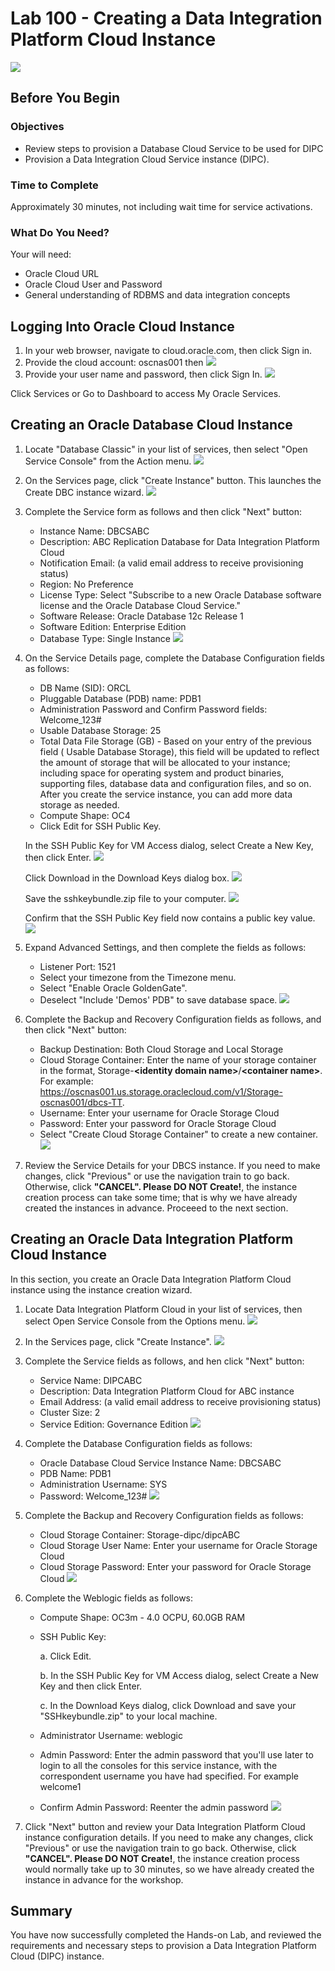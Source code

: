 # Lab 100 -  Creating a Data Integration Platform Cloud Instance
![](images/100/image100_0.png)


## Before You Begin

### Objectives
- Review steps to provision a Database Cloud Service to be used for DIPC
- Provision a Data Integration Cloud Service instance (DIPC).

### Time to Complete
Approximately 30 minutes, not including wait time for service activations.

### What Do You Need?
Your will need:
- Oracle Cloud URL
- Oracle Cloud User and Password
- General understanding of RDBMS and data integration concepts


## Logging Into Oracle Cloud Instance

1. In your web browser, navigate to cloud.oracle.com, then click Sign in.
2. Provide the cloud account: oscnas001 then <Enter>
![](images/100/image100_01.png)
3. Provide your user name and password, then click Sign In. ![](images/100/image100_1.png)

Click Services or Go to Dashboard to access My Oracle Services.

## Creating an Oracle Database Cloud Instance

1. Locate "Database Classic" in your list of services, then select "Open Service Console" from the Action menu. ![](images/100/image100_2.png)

2. On the Services page, click "Create Instance" button. This launches the Create DBC instance wizard. ![](images/100/image100_3.png)

3. Complete the Service form as follows and then click "Next" button:
    -  Instance Name: DBCSABC
    - Description: ABC Replication Database for Data Integration Platform Cloud
    - Notification Email: (a valid email address to receive provisioning status)
    - Region: No Preference
    - License Type: Select "Subscribe to a new Oracle Database software license and the Oracle Database Cloud Service."
    - Software Release: Oracle Database 12c Release 1
    - Software Edition: Enterprise Edition
    - Database Type: Single Instance ![](images/100/image100_4.png)
4. On the Service Details page, complete the Database Configuration fields as follows:
    - DB Name (SID): ORCL
    - Pluggable Database (PDB) name: PDB1
    - Administration Password and Confirm Password fields: Welcome_123#
    - Usable Database Storage: 25
    - Total Data File Storage (GB) - Based on your entry of the previous field ( Usable Database Storage), this field will be updated to reflect the amount of storage that will be allocated to your instance; including space for operating system and product binaries, supporting files, database data and configuration files, and so on. After you create the service instance, you can add more data storage as needed. 
    - Compute Shape: OC4
    - Click Edit for SSH Public Key.

    In the SSH Public Key for VM Access dialog, select Create a New Key, then click Enter.     ![](images/100/image100_5.png)

    Click Download in the Download Keys dialog box. ![](images/100/image100_6.png)

    Save the sshkeybundle.zip file to your computer. ![](images/100/image100_7.png)

    Confirm that the SSH Public Key field now contains a public key value. ![](images/100/image100_8.png)

5. Expand Advanced Settings, and then complete the fields as follows:
    - Listener Port: 1521
    - Select your timezone from the Timezone menu.
    - Select "Enable Oracle GoldenGate".
    - Deselect "Include 'Demos' PDB" to save database space. ![](images/100/image100_9.png)

6. Complete the Backup and Recovery Configuration fields as follows, and then click "Next" button:
    - Backup Destination: Both Cloud Storage and Local Storage
    - Cloud Storage Container: Enter the name of your storage container in the format, Storage-**\<identity domain name>**/**\<container name>**. For example: https://oscnas001.us.storage.oraclecloud.com/v1/Storage-oscnas001/dbcs-TT.
    - Username: Enter your username for Oracle Storage Cloud
    - Password: Enter your password for Oracle Storage Cloud
    - Select "Create Cloud Storage Container" to create a new container. ![](images/100/image100_10.png)

7. Review the Service Details for your DBCS instance. If you need to make changes, click "Previous" or use the navigation train to go back. Otherwise, click **"CANCEL". Please DO NOT Create!**, the instance creation process can take some time; that is why we have already created the instances in advance. Proceeed to the next section.

## Creating an Oracle Data Integration Platform Cloud Instance

In this section, you create an Oracle Data Integration Platform Cloud instance using the instance creation wizard.

1. Locate Data Integration Platform Cloud in your list of services, then select Open Service Console from the Options menu. ![](images/100/image100_11.png)

2. In the Services page, click "Create Instance". ![](images/100/image100_12.png)

3. Complete the Service fields as follows, and hen click "Next" button:
    - Service Name: DIPCABC
    - Description: Data Integration Platform Cloud for ABC instance
    - Email Address: (a valid email address to receive provisioning status)
    - Cluster Size: 2
    - Service Edition: Governance Edition ![](images/100/image100_13.png)
4. Complete the Database Configuration fields as follows:
    - Oracle Database Cloud Service Instance Name: DBCSABC
    - PDB Name: PDB1
    - Administration Username: SYS
    - Password: Welcome_123# ![](images/100/image100_14.png)
5. Complete the Backup and Recovery Configuration fields as follows:
    - Cloud Storage Container: Storage-dipc/dipcABC
    - Cloud Storage User Name: Enter your username for Oracle Storage Cloud
    - Cloud Storage Password: Enter your password for Oracle Storage Cloud ![](images/100/image100_15.png)
6. Complete the Weblogic fields as follows:
    - Compute Shape: OC3m - 4.0 OCPU, 60.0GB RAM
    - SSH Public Key:
      
        a. Click Edit.
      
        b. In the SSH Public Key for VM Access dialog, select Create a New Key and then click Enter.

        c. In the Download Keys dialog, click Download and save your  "SSHkeybundle.zip" to your local machine.

    - Administrator Username: weblogic
    - Admin Password: Enter the admin password that you'll use later to login to all the consoles for this service instance, with the correspondent username you have had specified. For example welcome1
    - Confirm Admin Password: Reenter the admin password ![](images/100/image100_16.png)
7. Click "Next" button and review your Data Integration Platform Cloud instance configuration details. If you need to make any changes, click "Previous" or use the navigation train to go back. Otherwise, click **"CANCEL". Please DO NOT Create!**, the instance creation process would normally take up to 30 minutes, so we have already created the instance in advance for the workshop.


## Summary
You have now successfully completed the Hands-on Lab, and reviewed the requirements and necessary steps to provision a Data Integration Platform Cloud (DIPC) instance.